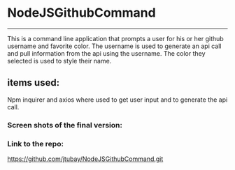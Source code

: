 # NodeJSGithubCommand
<hr>
This is a command line application that prompts a user for his or her github username and favorite color. The username is used to generate an api call and pull information from the api using the username. The color they selected is used to style their name.

## items used:
Npm inquirer and axios where used to get user input and to generate the api call. 

### Screen shots of the final version:


### Link to the repo: 
https://github.com/jtubay/NodeJSGithubCommand.git